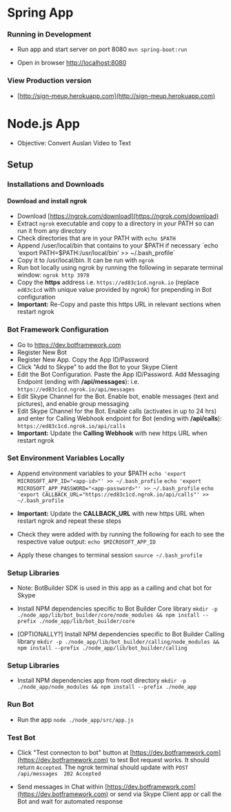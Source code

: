 # Spring App

### Running in Development

* Run app and start server on port 8080
`mvn spring-boot:run`

* Open in browser [http://localhost:8080](http://localhost:8080)

### View Production version

* [http://sign-meup.herokuapp.com](http://sign-meup.herokuapp.com)

# Node.js App
 
* Objective: Convert Auslan Video to Text

## Setup 

### Installations and Downloads

#### Download and install ngrok
* Download [https://ngrok.com/download](https://ngrok.com/download)
* Extract `ngrok` executable and copy to a directory in your PATH so can run it from any directory
* Check directories that are in your PATH with `echo $PATH`
* Append /user/local/bin that contains to your $PATH if necessary
`echo 'export PATH=$PATH:/usr/local/bin'  >> ~/.bash_profile`
* Copy it to /usr/local/bin. It can be run with `ngrok`
* Run bot locally using ngrok by running the following in separate terminal window:
`ngrok http 3978`
* Copy the **https** address i.e. `https://ed83c1cd.ngrok.io` (replace `ed83c1cd` with unique value provided by ngrok) for prepending in Bot configuration
* **Important:** Re-Copy and paste this https URL in relevant sections when restart ngrok

### Bot Framework Configuration
* Go to https://dev.botframework.com
* Register New Bot
* Register New App. Copy the App ID/Password
* Click "Add to Skype" to add the Bot to your Skype Client 
* Edit the Bot Configuration. Paste the App ID/Password. Add Messaging Endpoint (ending with **/api/messages**): i.e. `https://ed83c1cd.ngrok.io/api/messages`
* Edit Skype Channel for the Bot. Enable bot, enable messages (text and pictures), and enable group messaging
* Edit Skype Channel for the Bot. Enable calls (activates in up to 24 hrs) and enter for Calling Webhook endpoint for Bot (ending with **/api/calls**): `https://ed83c1cd.ngrok.io/api/calls`
* **Important:** Update the **Calling Webhook** with new https URL when restart ngrok

### Set Environment Variables Locally
* Append environment variables to your $PATH
`echo 'export MICROSOFT_APP_ID="<app-id>"' >> ~/.bash_profile`
`echo 'export MICROSOFT_APP_PASSWORD="<app-password>"' >> ~/.bash_profile`
`echo 'export CALLBACK_URL="https://ed83c1cd.ngrok.io/api/calls"' >> ~/.bash_profile`

* **Important:** Update the **CALLBACK_URL** with new https URL when restart ngrok and repeat these steps

* Check they were added with by running the following for each to see the respective value output:
`echo $MICROSOFT_APP_ID`

* Apply these changes to terminal session
`source ~/.bash_profile`

### Setup Libraries

* Note: BotBuilder SDK is used in this app as a calling and chat bot for Skype

* Install NPM dependencies specific to Bot Builder Core library
`mkdir -p ./node_app/lib/bot_builder/core/node_modules && npm install --prefix ./node_app/lib/bot_builder/core`

* [OPTIONALLY?] Install NPM dependencies specific to Bot Builder Calling library
`mkdir -p ./node_app/lib/bot_builder/calling/node_modules && npm install --prefix ./node_app/lib/bot_builder/calling`

### Setup Libraries

* Install NPM dependencies app from root directory
`mkdir -p ./node_app/node_modules && npm install --prefix ./node_app`

### Run Bot

* Run the app
`node ./node_app/src/app.js`

### Test Bot

* Click "Test connecton to bot" button at [https://dev.botframework.com](https://dev.botframework.com) to test Bot request works. It should return `Accepted`.
The ngrok terminal should update with `POST /api/messages  202 Accepted`

* Send messages in Chat within [https://dev.botframework.com](https://dev.botframework.com) or send via Skype Client app or call the Bot and wait for automated response